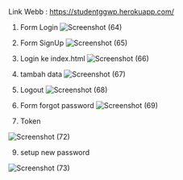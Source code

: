 Link Webb  : https://studentggwp.herokuapp.com/

1. Form Login
![Screenshot (64)](https://user-images.githubusercontent.com/71611488/164158659-58602f22-fb22-4818-9387-d4c0cce634c1.png)

2. Form SignUp
![Screenshot (65)](https://user-images.githubusercontent.com/71611488/164158668-2f217a70-97d6-42f5-9c03-99048fbe6542.png)

4. Login ke index.html
![Screenshot (66)](https://user-images.githubusercontent.com/71611488/164158778-2a0dd623-6185-4278-8bb6-65c80161148e.png)

5. tambah data
![Screenshot (67)](https://user-images.githubusercontent.com/71611488/164164942-f9b148d4-6f56-4a31-b4d3-51fb605eb980.png)

6. Logout
![Screenshot (68)](https://user-images.githubusercontent.com/71611488/164158816-424f39f4-d07d-4fa1-afa2-f9a52c19c10e.png)


7. Form forgot password
![Screenshot (69)](https://user-images.githubusercontent.com/71611488/164158729-cd2cc447-0729-4179-b34c-c51b7a565cc2.png)

8. Token

![Screenshot (72)](https://user-images.githubusercontent.com/71611488/164158749-a976dfdb-3a5f-45b2-865c-ca0d08914bac.png)

9. setup new password

![Screenshot (73)](https://user-images.githubusercontent.com/71611488/164158851-9d75cae9-1196-44b5-8321-a0e581955b59.png)




